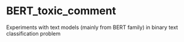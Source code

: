 # BERT_toxic_comment
Experiments with text models (mainly from BERT family) in binary text classification problem
